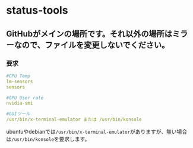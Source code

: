 # status-tools

## GitHubがメインの場所です。それ以外の場所はミラーなので、ファイルを変更しないでください。

### 要求
```yml
#CPU Temp
lm-sensors
sensors

#GPU User rate
nvidia-smi

#GUIツール
/usr/bin/x-terminal-emulator または /usr/bin/konsole
```
ubuntuやdebianでは``/usr/bin/x-terminal-emulator``がありますが、無い場合は``/usr/bin/konsole``を要求します。